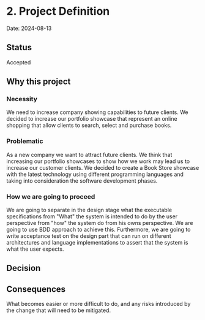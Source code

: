 # 2. Project Definition

Date: 2024-08-13

## Status

Accepted

## Why this project

### Necessity

We need to increase company showing capabilities to future clients. We decided to increase our portfolio showcase that represent an online shopping that allow clients to search, select and purchase books.

### Problematic

As a new company we want to attract future clients. We think that increasing our portfolio showcases to show how we work may lead us to increase our customer clients. We decided to create a Book Store showcase with the latest technology using different programming languages and taking into consideration the software development phases.

### How we are going to proceed

We are going to separate in the design stage what the executable specifications from "What" the system is intended to do by the user perspective from "how" the system do from his owns perspective. We are going to use BDD approach to achieve this.
Furthermore, we are going to write acceptance test on the design part that can run on different architectures and language implementations to assert that the system is what the user expects.

## Decision

## Consequences

What becomes easier or more difficult to do, and any risks introduced by the change that will need to be mitigated.
